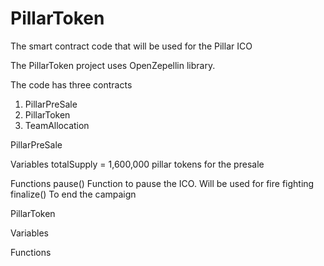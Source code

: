 # PillarToken
The smart contract code that will be used for the Pillar ICO

The PillarToken project uses OpenZepellin library.

The code has three contracts

1) PillarPreSale
2) PillarToken
3) TeamAllocation

PillarPreSale

Variables
 totalSupply = 1,600,000 pillar tokens for the presale

Functions
 pause() Function to pause the ICO. Will be used for fire fighting
 finalize() To end the campaign
 
 
PillarToken

Variables

Functions
